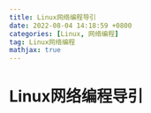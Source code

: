 ```yaml
---
title: Linux网络编程导引
date: 2022-08-04 14:18:59 +0800
categories: [Linux, 网络编程]
tag: Linux网络编程
mathjax: true
---
```


# Linux网络编程导引

